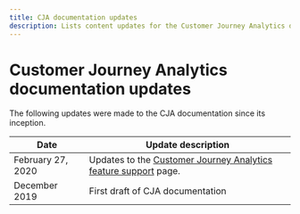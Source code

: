 ```yaml
---
title: CJA documentation updates
description: Lists content updates for the Customer Journey Analytics documentation set since December, 2019. 
---
```


# Customer Journey Analytics documentation updates

The following updates were made to the CJA documentation since its inception.

| Date | Update description |
| --- | --- |
| February 27, 2020 | Updates to the [Customer Journey Analytics feature support](/help/getting-started/cja-aa.md) page. |
| December 2019 | First draft of CJA documentation |
